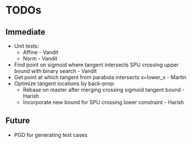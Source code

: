 # TODOs

## Immediate
* Unit tests:
  - Affine - Vandit
  - Norm - Vandit
* Find point on sigmoid where tangent intersects SPU crossing upper bound with binary search - Vandit
* Get point at which tangent from parabola intersects x=lower\_x - Martin
* Optimize tangent locations by back-prop:
  - Rebase on master after merging crossing sigmoid tangent bound - Harish
  - Incorporate new bound for SPU crossing lower constraint - Harish

## Future
* PGD for generating test cases
